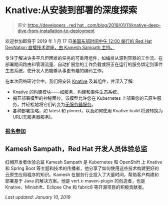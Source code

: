 # Knative:从安装到部署的深度探索

> 原文:[https://developers . red hat . com/blog/2019/01/11/knative-deep-dive-from-installation-to-deployment](https://developers.redhat.com/blog/2019/01/11/knative-deep-dive-from-installation-to-deployment)

欢迎参加即将于 2019 年 1 月 17 日[美国东部时间中午 12:00 举行的 Red Hat DevNation 直播技术讲座，由 Kamesh Sampath 主持。](http://app.engage.redhat.com/e/er?s=1795&lid=108312&elqTrackId=06d3d828d4e64472a537b723a7cccdfb&elq=6a3af68c6f0a4744a61c3b0ef311de78&elqaid=58613&elqat=1)

专注于解决许多平凡但困难的任务的可重用组件，如编排从源到容器的工作流、在部署期间路由和管理流量、自动扩展您的工作负载或将正在运行的服务绑定到事件生态系统，使开发人员能够从事更有趣的编码工作。

在本次网络研讨会中，我们将安装 [Knative](https://developers.redhat.com/topics/knative) 及其组件，并深入了解:

*   Knative 的构建模块——如服务、构建和事件生态系统。
*   揭开部署模型的神秘面纱，该模型允许您在 Kubernetes 上部署您的云原生服务，并轻松地将它们转变为[无服务器服务](https://developers.redhat.com/topics/serverless-architecture)。
*   各种部署策略，如 latest 和 pinned，以及如何使用 Knative build 将源转换为 URL(无服务器服务)。

### [**报名参加**](https://onlinexperiences.com/scripts/Server.nxp?LASCmd=AI:4;F:QS!10100&ShowUUID=8D2FDBD4-0346-4818-A116-F06B8A8AEE3C&AffiliateData=701f2000001D6D4AAK)

## Kamesh Sampath，Red Hat 开发人员体验总监

红帽开发者体验总监 Kamesh Sampath 是 Kubernetes 和 OpenShift 上 Knative 和 Spring Boot 等主题和技术的传播者，他分享了如何使用这些技术构建更好的云原生应用程序的知识。Kamesh 在服务行业投入了大量时间，帮助客户构建和部署基于 Java 的解决方案。他是 vert.x-maven-plugin 的创造者，也是 Knative、Minishift、Eclipse Che 和 fabric8 等开源项目的积极贡献者。

*Last updated: January 10, 2019*